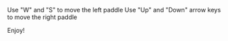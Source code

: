 Use "W" and "S" to move the left paddle
Use "Up" and "Down" arrow keys to move the right paddle

Enjoy!
